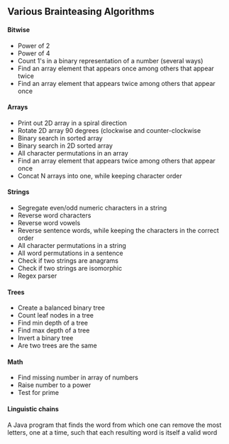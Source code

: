 ## Various Brainteasing Algorithms

#### Bitwise
* Power of 2
* Power of 4
* Count 1's in a binary representation of a number (several ways)
* Find an array element that appears once among others that appear twice
* Find an array element that appears twice among others that appear once

#### Arrays
* Print out 2D array in a spiral direction
* Rotate 2D array 90 degrees (clockwise and counter-clockwise
* Binary search in sorted array
* Binary search in 2D sorted array
* All character permutations in an array
* Find an array element that appears twice among others that appear once
* Concat N arrays into one, while keeping character order

#### Strings
* Segregate even/odd numeric characters in a string
* Reverse word characters
* Reverse word vowels
* Reverse sentence words, while keeping the characters in the correct order
* All character permutations in a string
* All word permutations in a sentence
* Check if two strings are anagrams
* Check if two strings are isomorphic
* Regex parser

#### Trees
* Create a balanced binary tree
* Count leaf nodes in a tree
* Find min depth of a tree
* Find max depth of a tree
* Invert a binary tree
* Are two trees are the same

#### Math
* Find missing number in array of numbers
* Raise number to a power
* Test for prime

#### Linguistic chains
A Java program that finds the word from which one can remove the most letters, one at a time, such that each resulting word is itself a valid word

